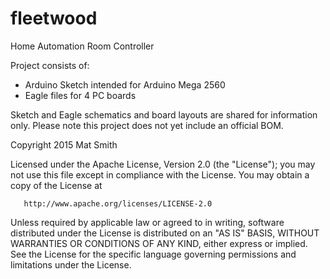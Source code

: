 # fleetwood
Home Automation Room Controller

Project consists of:
- Arduino Sketch intended for Arduino Mega 2560
- Eagle files for 4 PC boards

Sketch and Eagle schematics and board layouts are shared for information only. Please note this project does not yet include an official BOM.

   Copyright 2015 Mat Smith

   Licensed under the Apache License, Version 2.0 (the "License");
   you may not use this file except in compliance with the License.
   You may obtain a copy of the License at

       http://www.apache.org/licenses/LICENSE-2.0

   Unless required by applicable law or agreed to in writing, software
   distributed under the License is distributed on an "AS IS" BASIS,
   WITHOUT WARRANTIES OR CONDITIONS OF ANY KIND, either express or implied.
   See the License for the specific language governing permissions and
   limitations under the License.